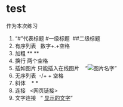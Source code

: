 # test
作为本次练习
1. “#”代表标题 #一级标题  ##二级标题
2. 有序列表   数字+.+空格
3. 加粗   ** **
4. 换行   两个空格
5. 插如图片 只能插入在线图片    “![图片名字](图片地址)”
6. 无序列表  -/+ + 空格
7. 斜体    * *
8. 连接   <网页链接>
9. 文字连接   “ [显示的文字](网页地址)”
